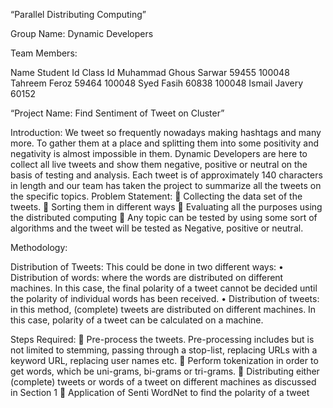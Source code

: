 
“Parallel Distributing Computing”

Group Name: Dynamic Developers

Team Members:

Name	Student Id	Class Id
Muhammad Ghous Sarwar	59455	100048
Tahreem Feroz	59464	100048
Syed Fasih	60838	100048
Ismail Javery	60152	

“Project Name: Find Sentiment of Tweet on Cluster”

Introduction:
We tweet so frequently nowadays making hashtags and many more. To gather them at a place and splitting them into some positivity and negativity is almost impossible in them. Dynamic Developers are here to collect all live tweets and show them negative, positive or neutral on the basis of testing and analysis.
Each tweet is of approximately 140 characters in length and our team has taken the project to summarize all the tweets on the specific topics.
Problem Statement:
	Collecting the data set of the tweets.
	Sorting them in different ways
	Evaluating all the purposes using the distributed computing 
	Any topic can be tested by using some sort of algorithms and the tweet will be tested as Negative, positive or neutral.

Methodology:

Distribution of Tweets: 
This could be done in two different ways: 
•	Distribution of words:
 where the words are distributed on different machines. In this case, the final polarity of a tweet cannot be decided until the polarity of individual words has been received. 
•	Distribution of tweets:
 in this method, (complete) tweets are distributed on different machines. In this case, polarity of a tweet can be calculated on a machine.



Steps Required:
	Pre-process the tweets. Pre-processing includes but is not limited to stemming, passing through a stop-list, replacing URLs with a keyword URL, replacing user names etc.
	Perform tokenization in order to get words, which be uni-grams, bi-grams or tri-grams.
	Distributing either (complete) tweets or words of a tweet on different machines as discussed in Section 1
	Application of Senti WordNet to find the polarity of a tweet
